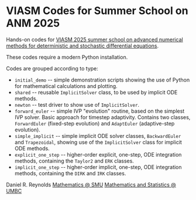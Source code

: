 # VIASM Codes for Summer School on ANM 2025

Hands-on codes for [VIASM 2025 summer school on advanced numerical methods for deterministic and stochastic differential equations](https://viasm.edu.vn/en/hdkh/summer-school-on-anm2025).

These codes require a modern Python installation.

Codes are grouped according to type:

* `initial_demo` -- simple demonstration scripts showing the use of Python for mathematical calculations and plotting.
* `shared` -- reusable `ImplicitSolver` class, to be used by implicit ODE methods.
* `newton` -- test driver to show use of `ImplicitSolver`.
* `forward_euler` -- simple IVP "evolution" routine, based on the simplest IVP solver.  Basic approach for timestep adaptivity.  Contains two classes, `ForwardEuler` (fixed-step evolution) and `AdaptEuler` (adaptive-step evolution).
* `simple_implicit` -- simple implicit ODE solver classes, `BackwardEuler` and `Trapezoidal`, showing use of the `ImplicitSolver` class for implicit ODE methods.
* `explicit_one_step` -- higher-order explicit, one-step, ODE integration methods, containing the `Taylor2` and `ERK` classes.
* `implicit_one_step` -- higher-order implicit, one-step, ODE integration methods, containing the `DIRK` and `IRK` classes.

Daniel R. Reynolds
[Mathematics @ SMU](https://www.smu.edu/dedman/academics/departments/math)
[Mathematics and Statistics @ UMBC](https://mathstat.umbc.edu)
